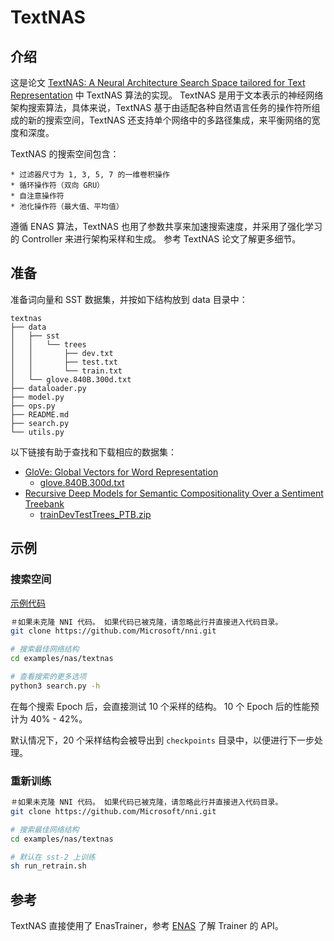 # TextNAS

## 介绍

这是论文 [TextNAS: A Neural Architecture Search Space tailored for Text Representation](https://arxiv.org/pdf/1912.10729.pdf) 中 TextNAS 算法的实现。 TextNAS 是用于文本表示的神经网络架构搜索算法，具体来说，TextNAS 基于由适配各种自然语言任务的操作符所组成的新的搜索空间，TextNAS 还支持单个网络中的多路径集成，来平衡网络的宽度和深度。

TextNAS 的搜索空间包含：

    * 过滤器尺寸为 1, 3, 5, 7 的一维卷积操作
    * 循环操作符（双向 GRU）
    * 自注意操作符
    * 池化操作符（最大值、平均值）

遵循 ENAS 算法，TextNAS 也用了参数共享来加速搜索速度，并采用了强化学习的 Controller 来进行架构采样和生成。 参考 TextNAS 论文了解更多细节。

## 准备

准备词向量和 SST 数据集，并按如下结构放到 data 目录中：

```
textnas
├── data
│   ├── sst
│   │   └── trees
│   │       ├── dev.txt
│   │       ├── test.txt
│   │       └── train.txt
│   └── glove.840B.300d.txt
├── dataloader.py
├── model.py
├── ops.py
├── README.md
├── search.py
└── utils.py
```

以下链接有助于查找和下载相应的数据集：

* [GloVe: Global Vectors for Word Representation](https://nlp.stanford.edu/projects/glove/)
  * [glove.840B.300d.txt](http://nlp.stanford.edu/data/glove.840B.300d.zip)
* [Recursive Deep Models for Semantic Compositionality Over a Sentiment Treebank](https://nlp.stanford.edu/sentiment/)
  * [trainDevTestTrees_PTB.zip](https://nlp.stanford.edu/sentiment/trainDevTestTrees_PTB.zip)

## 示例

### 搜索空间

[示例代码](https://github.com/microsoft/nni/tree/master/examples/nas/textnas)

```bash
＃如果未克隆 NNI 代码。 如果代码已被克隆，请忽略此行并直接进入代码目录。
git clone https://github.com/Microsoft/nni.git

# 搜索最佳网络结构
cd examples/nas/textnas

# 查看搜索的更多选项
python3 search.py -h
```

在每个搜索 Epoch 后，会直接测试 10 个采样的结构。 10 个 Epoch 后的性能预计为 40% - 42%。

默认情况下，20 个采样结构会被导出到 `checkpoints` 目录中，以便进行下一步处理。

### 重新训练

```bash
＃如果未克隆 NNI 代码。 如果代码已被克隆，请忽略此行并直接进入代码目录。
git clone https://github.com/Microsoft/nni.git

# 搜索最佳网络结构
cd examples/nas/textnas

# 默认在 sst-2 上训练
sh run_retrain.sh
```

## 参考

TextNAS 直接使用了 EnasTrainer，参考 [ENAS](./ENAS.md) 了解 Trainer 的 API。
